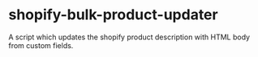 # shopify-bulk-product-updater
A script which updates the shopify product description with HTML body from custom fields.
